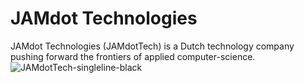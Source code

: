 # JAMdot Technologies
JAMdot Technologies (JAMdotTech) is a Dutch technology company pushing forward the frontiers of applied computer-science.
![JAMdotTech-singleline-black](https://github.com/JAMdotTech/.github/assets/14069142/9dd4a7c9-62a9-499d-b73d-e6ae037107f0)
